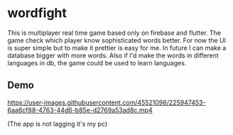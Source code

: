 # wordfight

This is multiplayer real time game based only on firebase and flutter. The game check which player know sophisticated words better. For now the UI is super simple but to make it prettier is easy for me. In future I can make a database bigger with more words. Also if I'd make the words in different languages in db, the game could be used to learn languages. 



## Demo
https://user-images.githubusercontent.com/45521098/225947453-6aa6cf88-4763-44d6-b85e-d2769a53ad8c.mp4

(The app is not lagging it's my pc)

